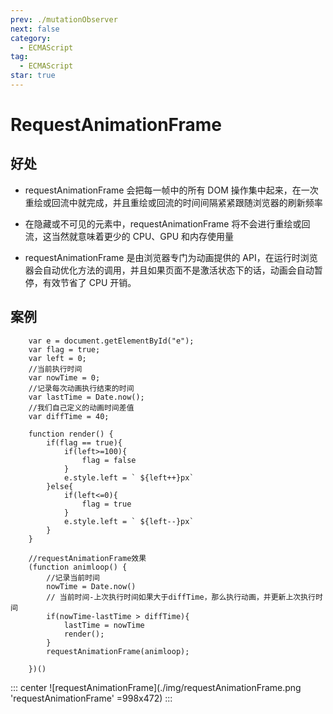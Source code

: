 ```yaml
---
prev: ./mutationObserver
next: false
category:
  - ECMAScript
tag:
  - ECMAScript
star: true
---
```


# RequestAnimationFrame

## 好处

- requestAnimationFrame 会把每一帧中的所有 DOM 操作集中起来，在一次重绘或回流中就完成，并且重绘或回流的时间间隔紧紧跟随浏览器的刷新频率

- 在隐藏或不可见的元素中，requestAnimationFrame 将不会进行重绘或回流，这当然就意味着更少的 CPU、GPU 和内存使用量

- requestAnimationFrame 是由浏览器专门为动画提供的 API，在运行时浏览器会自动优化方法的调用，并且如果页面不是激活状态下的话，动画会自动暂停，有效节省了 CPU 开销。

## 案例

```js:no-line-numbers
    var e = document.getElementById("e");
    var flag = true;
    var left = 0;
    //当前执行时间
    var nowTime = 0;
    //记录每次动画执行结束的时间
    var lastTime = Date.now();
    //我们自己定义的动画时间差值
    var diffTime = 40;

    function render() {
        if(flag == true){
            if(left>=100){
                flag = false
            }
            e.style.left = ` ${left++}px`
        }else{
            if(left<=0){
                flag = true
            }
            e.style.left = ` ${left--}px`
        }
    }

    //requestAnimationFrame效果
    (function animloop() {
        //记录当前时间
        nowTime = Date.now()
        // 当前时间-上次执行时间如果大于diffTime，那么执行动画，并更新上次执行时间
        if(nowTime-lastTime > diffTime){
            lastTime = nowTime
            render();
        }
        requestAnimationFrame(animloop);

    })()
```

::: center
![requestAnimationFrame](./img/requestAnimationFrame.png 'requestAnimationFrame' =998x472)
:::

